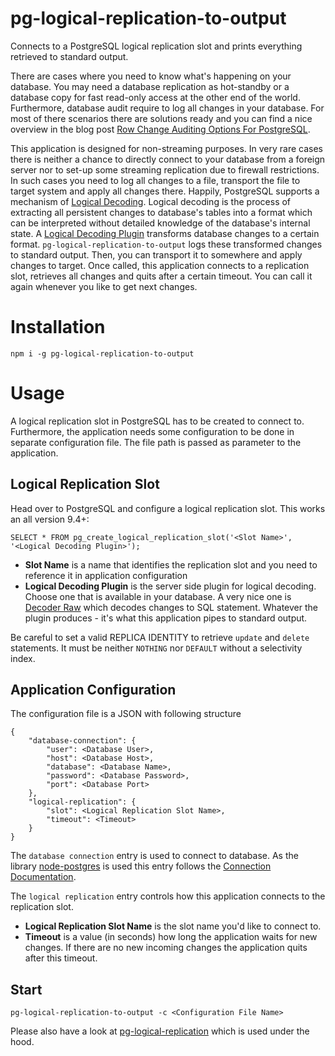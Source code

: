 # pg-logical-replication-to-output
Connects to a PostgreSQL logical replication slot and prints everything retrieved to standard output. 

There are cases where you need to know what's happening on your database. You may need a database replication as hot-standby or a database copy for fast read-only access at the other end of the world. Furthermore, database audit require to log all changes in your database. For most of there scenarios there are solutions ready and you can find a nice overview in the blog post [Row Change Auditing Options For PostgreSQL](https://www.cybertec-postgresql.com/en/row-change-auditing-options-for-postgresql/).

This application is designed for non-streaming purposes. In very rare cases there is neither a chance to directly connect to your database from a foreign server nor to set-up some streaming replication due to firewall restrictions. In such cases you need to log all changes to a file, transport the file to target system and apply all changes there. Happily, PostgreSQL supports a mechanism of [Logical Decoding](https://www.postgresql.org/docs/current/logicaldecoding-explanation.html). Logical decoding is the process of extracting all persistent changes to database's tables into a format which can be interpreted without detailed knowledge of the database's internal state. A [Logical Decoding Plugin](https://wiki.postgresql.org/wiki/Logical_Decoding_Plugins) transforms database changes to a certain format. ```pg-logical-replication-to-output``` logs these transformed changes to standard output. Then, you can transport it to somewhere and apply changes to target. Once called, this application connects to a replication slot, retrieves all changes and quits after a certain timeout. You can call it again whenever you like to get next changes.

# Installation
    npm i -g pg-logical-replication-to-output

# Usage
A logical replication slot in PostgreSQL has to be created to connect to. Furthermore, the application needs some configuration to be done in separate configuration file. The file path is passed as parameter to the application. 

## Logical Replication Slot
Head over to PostgreSQL and configure a logical replication slot. This works an all version 9.4+:
```
SELECT * FROM pg_create_logical_replication_slot('<Slot Name>', '<Logical Decoding Plugin>');
```
* __Slot Name__ is a name that identifies the replication slot and you need to reference it in application configuration
* __Logical Decoding Plugin__ is the server side plugin for logical decoding. Choose one that is available in your database. A very nice one is [Decoder Raw](https://github.com/michaelpq/pg_plugins/tree/main/decoder_raw) which decodes changes to SQL statement. Whatever the plugin produces - it's what this application pipes to standard output.

Be careful to set a valid REPLICA IDENTITY to retrieve ```update``` and ```delete``` statements. It must be neither ```NOTHING``` nor ```DEFAULT``` without a selectivity index.

## Application Configuration
The configuration file is a JSON with following structure
```
{
    "database-connection": {
        "user": <Database User>,
        "host": <Database Host>,
        "database": <Database Name>,
        "password": <Database Password>,
        "port": <Database Port>
    },
    "logical-replication": {
        "slot": <Logical Replication Slot Name>,
        "timeout": <Timeout>
    }
}
```
The ```database connection``` entry is used to connect to database. As the library [node-postgres](https://node-postgres.com/) is used this entry follows the [Connection Documentation](https://node-postgres.com/features/connecting).

The ```logical replication``` entry controls how this application connects to the replication slot.
* __Logical Replication Slot Name__ is the slot name you'd like to connect to.
* __Timeout__ is a value (in seconds) how long the application waits for new changes. If there are no new incoming changes the application quits after this timeout.

## Start
```
pg-logical-replication-to-output -c <Configuration File Name>
```
Please also have a look at [pg-logical-replication](https://github.com/kibae/pg-logical-replication) which is used under the hood.
